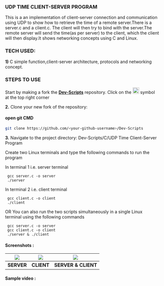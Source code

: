 ### UDP TIME CLIENT-SERVER PROGRAM
This is a an implementation of client-server connection and communication using UDP to show how to retrieve the time of a remote server.There is a server.c and a client.c. The client will then try to bind with the server.The remote server will send the time(as per server) to the client, which the client will then display.It shows networking concepts using C and Linux.

### TECH USED:
 **1)** C
    simple function,client-server architecture, protocols and networking concept.
    
### STEPS TO USE
Start by making a fork the [**Dev-Scripts**](https://github.com/abhijeet007rocks8/Dev-Scripts) repository. Click on the <a href="https://github.com/abhijeet007rocks8/Dev-Scripts/fork"><img src="https://i.imgur.com/G4z1kEe.png" height="21" width="21"></a> symbol at the top right corner

**2.** Clone your new fork of the repository:
#### open git CMD
```bash
git clone https://github.com/<your-github-username>/Dev-Scripts
```

**3.** Navigate to the project directory:
 Dev-Scripts/C/UDP Time Client-Server Program
 
 Create two Linux terminals and type the following commands to run the program
 
 In terminal 1 i.e. server terminal
 ```
  gcc server.c -o server
  ./server
 ```
 
 In terminal 2 i.e. client terminal
 ```
  gcc client.c -o client
  ./client
 ```
 
 OR
 You can also run the two scripts simultaneously in a single Linux terminal using the following commands
 
 ```
  gcc server.c -o server
  gcc client.c -o client
  ./server & ./client
 ```
 #### Screenshots :
|![](https://user-images.githubusercontent.com/72400676/168792428-f7acd9e4-ebc2-48a7-b12f-2446dc70ded3.png)|![](https://user-images.githubusercontent.com/72400676/168792523-f07509e2-84d8-400c-97a0-fa6728e5c69a.png)|![](https://user-images.githubusercontent.com/72400676/168793706-737e36e3-d63e-4a49-b9e1-bc126f5ce7cc.png)
|:---:|:---:|:---:|
|**SERVER**|**CLIENT**|**SERVER & CLIENT**|

 #### Sample video :
 
